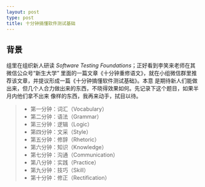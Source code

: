 ```yaml
---
layout: post
type: post
title: 十分钟搞懂软件测试基础
---
```



## 背景

组里在组织新人研读 *Software Testing Foundations*；正好看到李笑来老师在其微信公众号“新生大学”
里面的一篇文章《十分钟重修语文》，就在小组微信群里推荐该文章，并提议形成一篇《十分钟搞懂软件测试基础》。本意
是期待新人们能做出来，但几个人合力做出来的东西，不晓得效果如何。先记录下这个题目，如果半月内他们拿不出来
像样的东西，我再来动手，拭目以待。

> * 第一分钟：词汇（Vocabulary）
> * 第二分钟：语法（Grammar）
> * 第三分钟：逻辑（Logic）
> * 第四分钟：文采（Style）
> * 第五分钟：修辞（Rhetoric）
> * 第六分钟：知识（Knowledge）
> * 第七分钟：沟通（Communication）
> * 第八分钟：实践（Practice）
> * 第九分钟：技巧（Skill）
> * 第十分钟：修正（Rectification）
